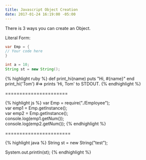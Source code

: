 ```yaml
---
title: Javascript Object Creation
date: 2017-01-24 16:19:00 -05:00
---
```


There is 3 ways you can create an Object.

Literal Form:

```java
var Emp = { 
// Your code here 
}
```

```java
int a = 10;
String st = new String();
```

{% highlight ruby %}
def print_hi(name)
puts "Hi, #{name}"
end
print_hi('Tom')
\#=> prints 'Hi, Tom' to STDOUT.
{% endhighlight %}

======================

{% highlight js %}
var Emp = require("./Employee");\
var emp1 = Emp.getInstance();\
var emp2 = Emp.getInstance();\
console.log(emp1.getNum());\
console.log(emp2.getNum());
{% endhighlight %}

=======================

{% highlight java %}
String st = new String("test");

System.out.println(st);
{% endhighlight %}
